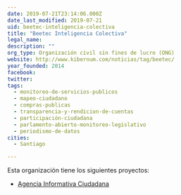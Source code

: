 ```yaml
---
date: 2019-07-21T23:14:06.000Z
date_last_modified: 2019-07-21
uid: beetec-inteligencia-colectiva
title: "Beetec Inteligencia Colectiva"
legal_name: 
description: ""
org_type: Organización civil sin fines de lucro (ONG)
website: http://www.kibernum.com/noticias/tag/beetec/
year_founded: 2014
facebook: 
twitter: 
tags:
  - monitoreo-de-servicios-publicos
  - mapeo-ciudadano
  - compras-publicas
  - transparencia-y-rendicion-de-cuentas
  - participación-ciudadana
  - parlamento-abierto-monitoreo-legislativo
  - periodismo-de-datos
cities: 
  - Santiago

---
```


Esta organización tiene los siguientes proyectos:

- [Agencia Informativa Ciudadana](/proyectos/agencia-informativa-ciudadana)
